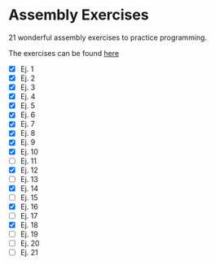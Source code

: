 # Assembly Exercises

21 wonderful assembly exercises to practice programming.

The exercises can be found [here](http://cursos.iteso.mx/pluginfile.php/687940/mod_page/content/1/Documentos_FMPO11/Documentos/Ejercicios/FMPP11-Ejercicios_de_programacion_Todos.doc)

- [x] Ej. 1
- [x] Ej. 2
- [x] Ej. 3
- [x] Ej. 4
- [x] Ej. 5
- [x] Ej. 6
- [x] Ej. 7
- [x] Ej. 8
- [x] Ej. 9
- [x] Ej. 10
- [ ] Ej. 11
- [x] Ej. 12
- [ ] Ej. 13
- [x] Ej. 14
- [ ] Ej. 15
- [x] Ej. 16
- [ ] Ej. 17
- [x] Ej. 18
- [ ] Ej. 19
- [ ] Ej. 20
- [ ] Ej. 21
